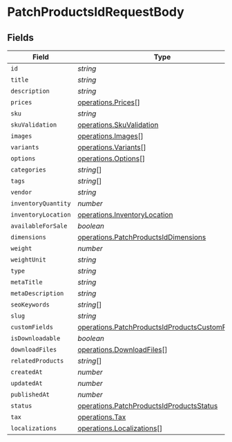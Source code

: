 # PatchProductsIdRequestBody


## Fields

| Field                                                                                                              | Type                                                                                                               | Required                                                                                                           | Description                                                                                                        |
| ------------------------------------------------------------------------------------------------------------------ | ------------------------------------------------------------------------------------------------------------------ | ------------------------------------------------------------------------------------------------------------------ | ------------------------------------------------------------------------------------------------------------------ |
| `id`                                                                                                               | *string*                                                                                                           | :heavy_minus_sign:                                                                                                 | N/A                                                                                                                |
| `title`                                                                                                            | *string*                                                                                                           | :heavy_minus_sign:                                                                                                 | N/A                                                                                                                |
| `description`                                                                                                      | *string*                                                                                                           | :heavy_minus_sign:                                                                                                 | N/A                                                                                                                |
| `prices`                                                                                                           | [operations.Prices](../../models/operations/prices.md)[]                                                           | :heavy_minus_sign:                                                                                                 | N/A                                                                                                                |
| `sku`                                                                                                              | *string*                                                                                                           | :heavy_minus_sign:                                                                                                 | N/A                                                                                                                |
| `skuValidation`                                                                                                    | [operations.SkuValidation](../../models/operations/skuvalidation.md)                                               | :heavy_minus_sign:                                                                                                 | N/A                                                                                                                |
| `images`                                                                                                           | [operations.Images](../../models/operations/images.md)[]                                                           | :heavy_minus_sign:                                                                                                 | N/A                                                                                                                |
| `variants`                                                                                                         | [operations.Variants](../../models/operations/variants.md)[]                                                       | :heavy_minus_sign:                                                                                                 | N/A                                                                                                                |
| `options`                                                                                                          | [operations.Options](../../models/operations/options.md)[]                                                         | :heavy_minus_sign:                                                                                                 | N/A                                                                                                                |
| `categories`                                                                                                       | *string*[]                                                                                                         | :heavy_minus_sign:                                                                                                 | N/A                                                                                                                |
| `tags`                                                                                                             | *string*[]                                                                                                         | :heavy_minus_sign:                                                                                                 | N/A                                                                                                                |
| `vendor`                                                                                                           | *string*                                                                                                           | :heavy_minus_sign:                                                                                                 | N/A                                                                                                                |
| `inventoryQuantity`                                                                                                | *number*                                                                                                           | :heavy_minus_sign:                                                                                                 | N/A                                                                                                                |
| `inventoryLocation`                                                                                                | [operations.InventoryLocation](../../models/operations/inventorylocation.md)                                       | :heavy_minus_sign:                                                                                                 | N/A                                                                                                                |
| `availableForSale`                                                                                                 | *boolean*                                                                                                          | :heavy_minus_sign:                                                                                                 | N/A                                                                                                                |
| `dimensions`                                                                                                       | [operations.PatchProductsIdDimensions](../../models/operations/patchproductsiddimensions.md)                       | :heavy_minus_sign:                                                                                                 | N/A                                                                                                                |
| `weight`                                                                                                           | *number*                                                                                                           | :heavy_minus_sign:                                                                                                 | N/A                                                                                                                |
| `weightUnit`                                                                                                       | *string*                                                                                                           | :heavy_minus_sign:                                                                                                 | N/A                                                                                                                |
| `type`                                                                                                             | *string*                                                                                                           | :heavy_minus_sign:                                                                                                 | N/A                                                                                                                |
| `metaTitle`                                                                                                        | *string*                                                                                                           | :heavy_minus_sign:                                                                                                 | N/A                                                                                                                |
| `metaDescription`                                                                                                  | *string*                                                                                                           | :heavy_minus_sign:                                                                                                 | N/A                                                                                                                |
| `seoKeywords`                                                                                                      | *string*[]                                                                                                         | :heavy_minus_sign:                                                                                                 | N/A                                                                                                                |
| `slug`                                                                                                             | *string*                                                                                                           | :heavy_minus_sign:                                                                                                 | N/A                                                                                                                |
| `customFields`                                                                                                     | [operations.PatchProductsIdProductsCustomFields](../../models/operations/patchproductsidproductscustomfields.md)[] | :heavy_minus_sign:                                                                                                 | N/A                                                                                                                |
| `isDownloadable`                                                                                                   | *boolean*                                                                                                          | :heavy_minus_sign:                                                                                                 | N/A                                                                                                                |
| `downloadFiles`                                                                                                    | [operations.DownloadFiles](../../models/operations/downloadfiles.md)[]                                             | :heavy_minus_sign:                                                                                                 | N/A                                                                                                                |
| `relatedProducts`                                                                                                  | *string*[]                                                                                                         | :heavy_minus_sign:                                                                                                 | N/A                                                                                                                |
| `createdAt`                                                                                                        | *number*                                                                                                           | :heavy_minus_sign:                                                                                                 | N/A                                                                                                                |
| `updatedAt`                                                                                                        | *number*                                                                                                           | :heavy_minus_sign:                                                                                                 | N/A                                                                                                                |
| `publishedAt`                                                                                                      | *number*                                                                                                           | :heavy_minus_sign:                                                                                                 | N/A                                                                                                                |
| `status`                                                                                                           | [operations.PatchProductsIdProductsStatus](../../models/operations/patchproductsidproductsstatus.md)               | :heavy_minus_sign:                                                                                                 | N/A                                                                                                                |
| `tax`                                                                                                              | [operations.Tax](../../models/operations/tax.md)                                                                   | :heavy_minus_sign:                                                                                                 | N/A                                                                                                                |
| `localizations`                                                                                                    | [operations.Localizations](../../models/operations/localizations.md)[]                                             | :heavy_minus_sign:                                                                                                 | N/A                                                                                                                |